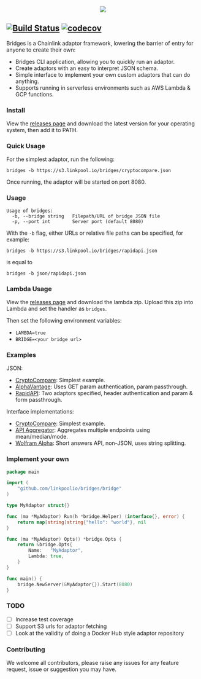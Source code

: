 <p align="center">
  <img src="https://s3.linkpool.io/images/bridgestype.png">
</p>

[![Build Status](https://travis-ci.org/linkpoolio/bridges.svg?branch=master)](https://travis-ci.org/linkpoolio/bridges)
[![codecov](https://codecov.io/gh/linkpoolio/bridges/branch/master/graph/badge.svg)](https://codecov.io/gh/linkpoolio/bridges)
-----------------------

Bridges is a Chainlink adaptor framework, lowering the barrier of entry for anyone to create their own:

- Bridges CLI application, allowing you to quickly run an adaptor.
- Create adaptors with an easy to interpret JSON schema.
- Simple interface to implement your own custom adaptors that can do anything.
- Supports running in serverless environments such as AWS Lambda & GCP functions.

### Install

View the [releases page](https://github.com/linkpoolio/bridges/releases) and download the latest version for your
operating system, then add it to PATH.

### Quick Usage

For the simplest adaptor, run the following:
```
bridges -b https://s3.linkpool.io/bridges/cryptocompare.json
```
Once running, the adaptor will be started on port 8080.

### Usage
```
Usage of bridges:
  -b, --bridge string   Filepath/URL of bridge JSON file
  -p, --port int        Server port (default 8080)
```

With the `-b` flag, either URLs or relative file paths can be specified, for example:
```
bridges -b https://s3.linkpool.io/bridges/rapidapi.json
```
is equal to
```
bridges -b json/rapidapi.json
```

### Lambda Usage

View the [releases page](https://github.com/linkpoolio/bridges/releases) and download the lambda zip. Upload this zip 
into Lambda and set the handler as `bridges`.

Then set the following environment variables:

 - `LAMBDA=true`
 - `BRIDGE=<your bridge url>`

### Examples

JSON:

- [CryptoCompare](json/cryptocompare.json): Simplest example.
- [AlphaVantage](json/alphavantage.json): Uses GET param authentication, param passthrough.
- [RapidAPI](json/rapidapi.json): Two adaptors specified, header authentication and param & form passthrough.

Interface implementations:

- [CryptoCompare](examples/cryptocompare): Simplest example.
- [API Aggregator](examples/apiaggregator): Aggregates multiple endpoints using mean/median/mode. 
- [Wolfram Alpha](examples/wolframalpha): Short answers API, non-JSON, uses string splitting.

### Implement your own

```go
package main

import (
	"github.com/linkpoolio/bridges/bridge"
)

type MyAdaptor struct{}

func (ma *MyAdaptor) Run(h *bridge.Helper) (interface{}, error) {
	return map[string]string{"hello": "world"}, nil
}

func (ma *MyAdaptor) Opts() *bridge.Opts {
	return &bridge.Opts{
		Name:   "MyAdaptor",
		Lambda: true,
	}
}

func main() {
	bridge.NewServer(&MyAdaptor{}).Start(8080)
}
```

### TODO

- [ ] Increase test coverage
- [ ] Support S3 urls for adaptor fetching
- [ ] Look at the validity of doing a Docker Hub style adaptor repository

### Contributing

We welcome all contributors, please raise any issues for any feature request, issue or suggestion you may have.